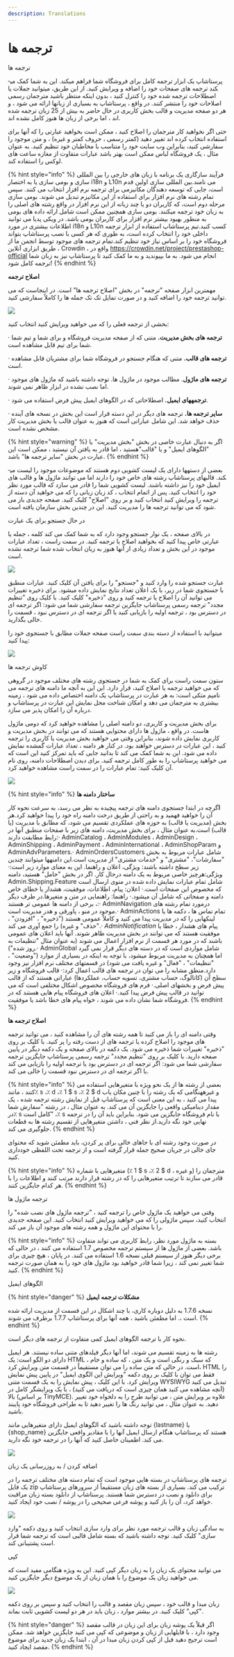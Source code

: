 ```yaml
---
description: Translations
---
```


# ترجمه ها

ترجمه ها

پرستاشاپ یک ابزار ترجمه کامل برای فروشگاه شما فراهم می­کند. این به شما کمک می­کند ترجمه های صفحات خود را اضافه و ویرایش کنید. از این طریق، میتوانید جملات یا اصطلاحات ترجمه شده خود را کنترل کنید ، بدون اینکه منتظر باشید مترجمان رسمی اصلاحات خود را منتشر کنند. در واقع ، پرستاشاپ به بسیاری از زبانها ارائه می شود ، و هر دو صفحه مدیریت و قالب بخش کاربری در حال حاضر به بیش از 25 زبان ترجمه شده اند ، اما برخی از زبان ها هنوز کامل نشده اند.

حتی اگر نخواهید کار مترجمان را اصلاح کنید ، ممکن است بخواهید عبارتی را که آنها برای استفاده انتخاب کرده اند تغییر دهید \(کمتر رسمی ، حروف کمتر و غیره\) ، و متن موجود را سفارشی کنید، بنابراین وب سایت خود را متناسب با مخاطبان خود تنظیم کنید. به عنوان مثال ، یک فروشگاه لباس ممکن است بهتر باشد عبارات متفاوت از مغازه ساعت های لوکس را استفاده کند.

{% hint style="info" %}
فرآیند سازگاری یک برنامه با زبان های خارجی را بین المللی سازی و بومی سازی یا به اختصار i18n و L10n می نامند.بین المللی سازی اولین قدم است، جایی که توسعه دهندگان مکانیزمی برای ترجمه نرم افزار انتخاب می کنند. سپس تمام رشته های نرم افزار برای استفاده از این مکانیزم تبدیل می شوند. بومی سازی مرحله دوم است، که کاربران دو یا چند زبانه از این نرم افزار در واقع رشته های اصلی را به زبان خود ترجمه میکنند. بومی سازی همچنین ممکن است شامل ارائه داده های بومی به منظور بهبود بیشتر نرم افزار برای کاربران بومی باشد. در ویکی پدیا می توانید اطلاعات بیشتری در مورد i18n و L10n کسب کنید.تیم پرستاشاپ استفاده از ابزار ترجمه داخلی خود را انتخاب کرده است، به طوری که هر کسی با نصب پرستاشاپ بتواند فروشگاه خود را بر اساس نیاز خود تنظیم کند.تمام ترجمه های موجود توسط انجمن ما از طریق ابزاری آنلاین ، Crowdin ، واقع در https://crowdin.net/project/prestashop-official انجام می شود. به ما بپیوندید و به ما کمک کنید تا پرستاشاپ نیز به زبان شما ترجمه کامل شود!
{% endhint %}

**اصلاح ترجمه**

مهمترین ابزار صفحه "ترجمه" در بخش "اصلاح ترجمه ها" است. در اینجاست که می توانید ترجمه خود را اضافه کنید و در صورت تمایل تک تک جمله ها را کاملاً سفارشی کنید.

![](../../../.gitbook/assets/image%20%287%29.png)

بخشی از ترجمه فعلی را که می خواهید ویرایش کنید انتخاب کنید:

·       **ترجمه های بخش مدیریت.** متنی که از صفحه مدیریت فروشگاه و برای شما و تیم شما شما برای تیم قابل مشاهده است.

·       **ترجمه های قالب.** متنی که هنگام جستجو در فروشگاه شما برای مشتریان قابل مشاهده است.

·       **ترجمه های ماژول**. مطالب موجود در ماژول ها. توجه داشته باشید که ماژول های موجود اما نصب نشده در ابزار ظاهر نمی شوند.

·       **ترجمه­های ایمیل.** اصطلاحاتی که در الگوهای ایمیل پیش فرض استفاده می شود.

·       **سایر ترجمه ها.** ترجمه های دیگر در این دسته قرار است این بخش در نسخه های آینده حذف خواهد شد. این شامل عباراتی است که هنوز به عنوان قالب یا بخش مدیریت کار مشخص نشده است.

{% hint style="warning" %}
اگر به دنبال عبارت خاصی در بخش "بخش مدیریت" یا "الگوهای ایمیل" و یا "قالب"هستید ، اما قادر به یافتن آن نیستید ، ممکن است این عبارت در بخش "سایر ترجمه ها" باشد.
{% endhint %}

بعضی از دسته­ها دارای یک لیست کشویی دوم هستند که موضوعات موجود را لیست می­کند. قالب­های پرستاشاپ رشته های خاص خود را دارند اما می توانند ماژول ها و قالب های ایمیل خود را نیز داشته باشند. لیست کشویی شما را قادر می سازد که قالب مورد نظر خود را انتخاب کنید. پس از اتمام انتخاب ، کد زبان زبانی را که می خواهید آن دسته از ترجمه را ویرایش کنید انتخاب کنید و بر روی "اصلاح" کلیک کنید. صفحه جدیدی باز می شود که می توانید ترجمه ها را مدیریت کنید. این در چندین بخش سازمان یافته است.

در حال جستجو برای یک عبارت

در بالای صفحه ، یک نوار جستجو وجود دارد که به شما کمک می کند کلمه ، جمله یا عبارتی خاص پیدا کنید که بخواهید اصلاح یا ترجمه کنید. در سمت راست ، تعداد عبارات موجود در این بخش و تعداد زیادی از آنها هنوز به زبان انتخاب شده شما ترجمه نشده است.

![](../../../.gitbook/assets/image%20%2825%29.png)

عبارت جستجو شده را وارد کنید و "جستجو" را برای یافتن آن کلیک کنید. عبارات منطبق با جستجوی شما در زیر، با یک اعلان تعداد نتایج نمایش داده می­شود. برای ذخیره تغییرات می توانید آن را اصلاح یا ترجمه کنید و روی "ذخیره" کلیک کنید. با کلیک روی "تنظیم مجدد" ترجمه رسمی پرستاشاپ جایگزین ترجمه سفارشی شما می شود: اگر ترجمه ای در دسترس بود ، ترجمه اولیه را بازیابی کنید یا اگر ترجمه ای در دسترس نبود ، قسمت را خالی بگذارید.

میتوانید با استفاده از دسته بندی سمت راست صفحه جملات مطابق با جستجوی خود را پیدا کنید:

![](../../../.gitbook/assets/image%20%2812%29.png)

کاوش ترجمه ها

ستون سمت راست برای کمک به شما در جستجوی رشته های مختلف موجود در گروهی که می خواهید ترجمه یا اصلاح کنید، قرار دارد. این این به آنچه ما دامنه های ترجمه می نامیم متکی است: به هر عبارت در پرستاشاپ یک دامنه اختصاص داده می شود ، زمینه بیشتری به مترجمان می دهد و امکان شناخت محل نمایش این عبارت در پرستاشاپ و درباره آن را امکان پذیر می سازد.

برای بخش مدیریت و کاربری، دو دامنه اصلی را مشاهده خواهید کرد که دومی ماژول هاست. در واقع ، ماژول ها دارای محتوایی هستند که می توانند در بخش مدیریت و کاربری نمایش داده شوند، بنابراین وقتی می خواهید بخش مدیریت یا کاربری را ترجمه کنید ، این عبارات در دسترس خواهند بود. در کنار هر دامنه ، تعداد عبارات گمشده نمایش داده می شود. این به شما کمک می کند تا بدانید جایی که باید تمرکز کنید این است که می خواهید پرستاشاپ را به طور کامل ترجمه کنید. برای دیدن اصطلاحات دامنه، روی نام آن کلیک کنید: تمام عبارات را در سمت راست مشاهده خواهید کرد.

![](../../../.gitbook/assets/image%20%2832%29.png)



{% hint style="info" %}
**ساختار دامنه ها**

**ا**گرچه در ابتدا جستجوی دامنه های ترجمه پیچیده به نظر می رسد، به سرعت نحوه کار آن را خواهید فهمید و به راحتی از طریق درخت دامنه راه خود را پیدا خواهید کرد.هر بخش \(مدیریت یا قالب\) به حوزه های عملکردی تقسیم می شود، که مطابق با مدیریت \(یا قالب\) است.به عنوان مثال ، برای بخش مدیریت، دامنه های زیر با صفحات منطبق آنها در رابط مطابقت دارند:·         AdminCatalog ، AdminModules ، AdminDesign ، AdminShipping ، AdminPayment ، AdminInternational ، AdminShopParam و AdminAdvParameters.·        AdminOrdersCustomers شامل عبارات مربوط به بخش "سفارشات"، "مشتری" و "خدمات مشتری" از مدیریت است.این دامنه­ها می­توانند چندین زیر سطح داشته باشند: ویژگی، اعلان و راهنما. این به معنای موارد زیر است:·        ویژگی:هرچیز خاصی مربوط به یک دامنه درحال کار. اگر در بخش "حامل" هستید، دامنه Admin.Shipping.Feature شامل تمام عبارات نمایش داده شده در منوی ارسال است که مخصوص این صفحات است.·        اعلان: پیام، اطلاعات، موفقیت، هشدار یا خطای خاص دامنه و صفحاتی که شامل آن می­شود.·        راهنما: راهنمایی در متن و متغیرها.در طرف دیگر ، برخی از دامنه ها عمومی تر هستند:·        AdminNavigation درمورد تمام رشته های موجود در منو ، پاورقی و هدر مدیریت است.·        AdminActions تمام تماس ها ، دکمه ها یا لینک­هایی را که در مدیریت پیدا می کنید و کاملاً عمومی هستند \("ذخیره" ، "افزودن" ، "حذف" و غیره\) را جمع آوری می کند.·        _AdminNotification_ پیام های هشدار ، خطا یا موفقیت هستند که می توانند در بخش مدیریت ظاهر شوند. آنها باید اعلان های عمومی باشند که در مورد هر قسمت از نرم افزار اعمال می شوند \(به عنوان مثال "تنظیمات به روز شده"\).·        AdminGlobal شامل مواردی است که در دسته های دیگر قرار نمی گیرد اما همچنان به مدیریت مربوط می­شود، با توجه به اینکه در بسیاری از موارد \("وضعیت" ، "تنظیمات" ، "فعال" و غیره یافت می شود\) در قسمتهای مختلف نرم افزار نیز وجود دارد.منطق مشابه را می توان در ترجمه های قالب اعمال کرد:·        قالب فروشگاه و زیر سطح آن \(کاتالوگ، حساب مشتری، تسویه حساب، عملکردها\) عباراتی هستند که از قالب پیش فرض و بخشهای اصلی.·        فرم های فروشگاه مخصوص اشکال مختلفی است که می توانید در قالب پیش فرض پیدا کنید.·        اعلان های فروشگاه پیام هایی هستند که در فروشگاه شما نشان داده می شوند ، خواه پیام های خطا باشد یا موفقیت.
{% endhint %}

**اصلاح ترجمه ها**

وقتی دامنه ای را باز می کنید تا همه رشته های آن را مشاهده کنید ، می توانید ترجمه های موجود را اصلاح کرده یا ترجمه های از دست رفته را پر کنید. با کلیک بر روی "ذخیره" تغییرات شما ذخیره می شود. یک دکمه در بالای صفحه و یک دکمه دیگر در پایین صفحه دارید. با کلیک بر روی "تنظیم مجدد" ترجمه رسمی پرستاشاپ جایگزین ترجمه سفارشی شما می شود: اگر ترجمه ای در دسترس بود یا ترجمه اولیه را بازیابی می کند یا اگر ترجمه ای در دسترس نبود قسمت را خالی می کند.

{% hint style="info" %}
بعضی از رشته ها از یک نحو ویژه با متغیرهایی استفاده می کنند ، مانند٪ s ،٪ d ،٪ 1 $ s ،٪ 2 $ d و غیرههنگامی که یک رشته را با چنین مکان یاب پیدا می کنید ، به این معنی است که پرستاشاپ قبل از نمایش رشته ترجمه شده ، یک مقدار دینامیکی واقعی را جایگزین آن می کند. به عنوان مثال ، در رشته "سفارش شما در٪ s کامل است" ،٪ s با نام فروشگاه جایگزین می شود. بنابراین باید آن را در ترجمه نهایی خود نگه دارید.از نظر فنی ، داشتن متغیرهایی از تقسیم رشته ها به قطعات جلوگیری می کند.
{% endhint %}

در صورت وجود رشته ای با جاهای خالی برای پر کردن، باید مطمئن شوید که محتوای جای خالی در جریان صحیح جمله قرار گرفته است و از ترجمه تحت اللفظی خودداری کنید.

{% hint style="info" %}
متغیرهایی با شماره \(٪ 1 $ s ،٪ 2 $ d ، و غیره\) مترجمان را قادر می سازند تا ترتیب متغیرهایی را که در رشته قرار دارند مرتب کنند و اطلاعات را با هر کدام جایگزین کنند.
{% endhint %}

ترجمه ماژول ها

وقتی می خواهید یک ماژول خاص را ترجمه کنید ، "ترجمه ماژول های نصب شده" را انتخاب کنید، سپس ماژولی را که می خواهید ویرایش کنید انتخاب کنید. این صفحه جدیدی را با محتوای این ماژول و همه رشته های موجود آن باز می کند.

{% hint style="info" %}
بسته به ماژول مورد نظر، رابط کاربری می تواند متفاوت باشد. بعضی از ماژول ها از سیستم ترجمه مخصوص 1.7 استفاده می کنند ، در حالی که برخی دیگر هنوز از سیستم قبلی نسخه 1.6 استفاده می کنند. در پایان ، هیچ چیزی برای شما تغییر نمی کند ، زیرا شما قادر خواهید بود ماژول های خود را به همان صورت ترجمه کنید.
{% endhint %}

الگوهای ایمیل

{% hint style="danger" %}
**مشکلات ترجمه ایمیل**

نسخه 1.7.6 به دلیل دوباره کاری، با چند اشکال در این قسمت از مدیریت ارائه شده است ،. اما مطمئن باشید ، همه آنها برای پرستاشاپ  1.7.7 برطرف می شوند.
{% endhint %}

نحوه کار با ترجمه الگوهای ایمیل کمی متفاوت از ترجمه های دیگر است.

رشته ها به زمینه تقسیم می شوند، اما آنها دیگر فیلدهای متنی ساده نیستند. هر ایمیل دارای دو الگو است: یک HTML ، که سبک و رنگی است و یک متن ، که ساده و خام است. در حالی که متن ساده را می توان مستقیماً در قسمت متن ویرایش کرد، HTML را فقط می توان با کلیک بر روی دکمه "ویرایش این الگوی ایمیل" در پایین پیش نمایش ویرایش کرد. با این کلیک ، پیش نمایش را به یک قسمت متنی WYSIWYG تبدیل می کنید \(آنچه مشاهده می کنید همان چیزی است که دریافت می کنید\) ، با یک ویرایشگر کامل در بالا \(بر اساس TinyMCE\). علاوه بر ویرایش متن ، می توانید طرح را به دلخواه خود تغییر دهید. به عنوان مثال ، می توانید رنگ ها را تغییر دهید تا به طراحی فروشگاه خود پایبند باشید.

توجه داشته باشید که الگوهای ایمیل دارای متغیرهایی مانند {lastname} یا {shop\_name} هستند که پرستاشاپ هنگام ارسال ایمیل آنها را با مقادیر واقعی جایگزین می کند. اطمینان حاصل کنید که آنها را در ترجمه خود نگه دارید.

![](../../../.gitbook/assets/image%20%2816%29.png)

اضافه کردن / به روزرسانی یک زبان

ترجمه های پرستاشاپ در بسته هایی موجود است که تمام دسته های مختلف ترجمه را در یک فایل zip ترکیب می کند. بسیاری از بسته های زبان مستقیماً از سرورهای پرستاشاپ برای دانلود و نصب در دسترس شما هستند. پرستاشاپ از دانلود بسته زبان مراقبت خواهد کرد، آن را باز کنید و پوشه فرعی صحیحی را در پوشه / نصب خود ایجاد کنید.

![](../../../.gitbook/assets/image%20%286%29.png)

به سادگی زبان و قالب ترجمه مورد نظر برای وارد سازی انتخاب کنید و روی دکمه "وارد سازی" کلیک کنید. توجه داشته باشید که بسته شامل قالبی است که ترجمه شما قرار است پشتیبانی کند.

کپی

می توانید محتوای یک زبان را به زبان دیگر کپی کنید. این به ویژه هنگامی مفید است که می خواهید زبان یک موضوع را با همان زبان از یک موضوع دیگر جایگزین کنید.

![](../../../.gitbook/assets/image%20%2826%29.png)

زبان مبدا و قالب خود ، سپس زبان مقصد و قالب را انتخاب کنید و سپس بر روی دکمه "کپی" کلیک کنید.  در بیشتر موارد ، زبان باید در هر دو لیست کشویی ثابت بماند.

{% hint style="danger" %}
اگر قبلاً یک پوشه زبان برای این زبان در قالب مقصد وجود دارد ، با فایلهایی از زبان و موضوعی که کپی می کنید جایگزین خواهد شد. ممکن است ترجیح دهید قبل از کپی کردن زبان مبدا در آن ، ابتدا یک زبان جدید برای موضوع مقصد ایجاد کنید.
{% endhint %}

